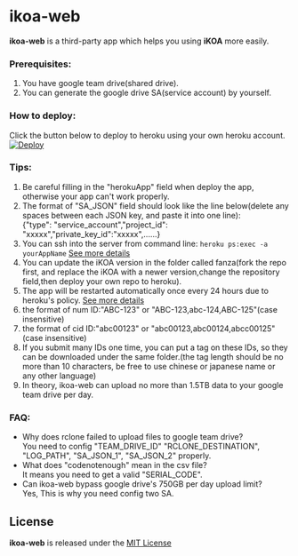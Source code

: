 # ikoa-web
**ikoa-web** is a third-party app which helps you using **iKOA** more easily. 


### Prerequisites:
1. You have google team drive(shared drive).
2. You can generate the google drive SA(service account) by yourself.


### How to deploy:
Click the button below to deploy to heroku using your own heroku account.  
[![Deploy](https://www.herokucdn.com/deploy/button.svg)](https://heroku.com/deploy)



### Tips:
1. Be careful filling in the "herokuApp" field when deploy the app, otherwise your app can't work properly.
2. The format of "SA_JSON" field should look like the line below(delete any spaces between each JSON key, and paste it into one line):  
  {"type": "service_account","project_id": "xxxxx","private_key_id":"xxxxx",......}
3. You can ssh into the server from command line:  `heroku ps:exec -a  yourAppName` [See more details](https://devcenter.heroku.com/articles/heroku-cli)
4. You can update the iKOA version in the folder called fanza(fork the repo first, and replace the iKOA with a newer version,change the repository field,then deploy your own repo to heroku).
5. The app will be restarted automatically once every 24 hours due to heroku's policy. [See more details](https://devcenter.heroku.com/articles/dynos#restarting)
6. the format of num ID:"ABC-123" or "ABC-123,abc-124,ABC-125"(case insensitive)
7. the format of cid ID:"abc00123" or "abc00123,abc00124,abcc00125"(case insensitive)
8. If you submit many IDs one time, you can put a tag on these IDs, so they can be downloaded under the same folder.(the tag length should be no more than 10 characters, be free to use chinese or japanese name or any other language)
9. In theory, ikoa-web can upload no more than 1.5TB data to your google team drive per day.


### FAQ:
* Why does rclone failed to upload files to google team drive?  
  You need to config "TEAM_DRIVE_ID" "RCLONE_DESTINATION", "LOG_PATH", "SA_JSON_1", "SA_JSON_2" properly.
* What does "codenotenough" mean in the csv file?  
  It means you need to get a valid "SERIAL_CODE".
* Can ikoa-web bypass google drive's 750GB per day upload limit?  
  Yes, This is why you need config two SA.

## License
**ikoa-web** is released under the [MIT License](LICENSE)